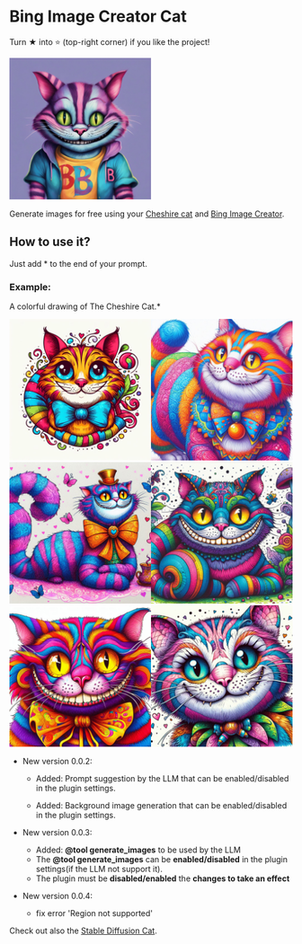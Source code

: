 # Bing Image Creator Cat

Turn ★ into ⭐ (top-right corner) if you like the project!

<img width="50%" src="https://raw.githubusercontent.com/pazoff/Bing-Image-Creator-Cat/main/bing-logo.jpg">

Generate images for free using your [Cheshire cat](https://github.com/cheshire-cat-ai/core) and [Bing Image Creator](https://www.bing.com/images/create).

## How to use it?
Just add * to the end of your prompt.
### Example:
A colorful drawing of The Cheshire Cat.*

<img width="50%" src="https://raw.githubusercontent.com/pazoff/Bing-Image-Creator-Cat/main/cheshire-cat.jpg"><img width="50%" src="https://raw.githubusercontent.com/pazoff/Bing-Image-Creator-Cat/main/img/1.jpg">
<img width="50%" src="https://raw.githubusercontent.com/pazoff/Bing-Image-Creator-Cat/main/img/2.jpg"><img width="50%" src="https://raw.githubusercontent.com/pazoff/Bing-Image-Creator-Cat/main/img/3.jpg">
<img width="50%" src="https://raw.githubusercontent.com/pazoff/Bing-Image-Creator-Cat/main/img/4.jpg"><img width="50%" src="https://raw.githubusercontent.com/pazoff/Bing-Image-Creator-Cat/main/img/5.jpg">

* New version 0.0.2:
  
  - Added: Prompt suggestion by the LLM that can be enabled/disabled in the plugin settings.
  
  - Added: Background image generation that can be enabled/disabled in the plugin settings.

* New version 0.0.3:
  -  Added: <b>@tool generate_images</b> to be used by the LLM
  -  The <b>@tool generate_images</b> can be <b>enabled/disabled</b> in the plugin settings(if the LLM not support it).
  -  The plugin must be <b>disabled/enabled</b> the <b>changes to take an effect</b>

* New version 0.0.4:
  - fix error 'Region not supported'

Check out also the [Stable Diffusion Cat](https://github.com/pazoff/Stable-Diffusion-Cat).

